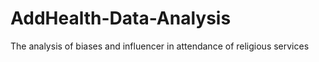 AddHealth-Data-Analysis
=======================

The analysis of biases and influencer in attendance of religious services

